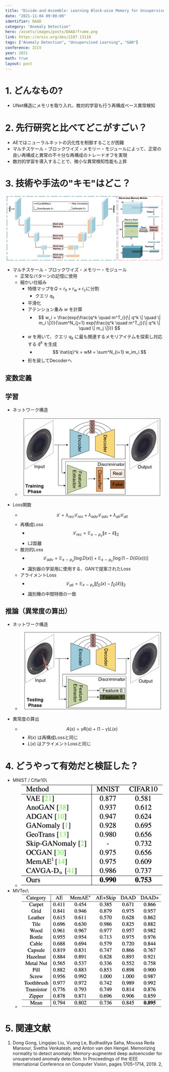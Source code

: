 ```yaml
---
title: "Divide-and-Assemble: Learning Block-wise Memory for Unsupervised Anomaly Detection"
date: "2021-11-04 09:00:00"
identifier: DAAD
category: "Anomaly Detection"
hero: /assets/images/posts/DAAD/frame.png
link: https://arxiv.org/abs/2107.13118
tags: ["Anomaly Detection", "Unsupervised Learning", "GAN"]
conference: ICCV
year: 2021
math: true
layout: post
---
```


# 1. どんなもの?
<!-- 概要・貢献等 100-200字程度 -->
* UNet構造にメモリを取り入れ、敵対的学習も行う再構成ベース異常検知
<!--more-->

# 2. 先行研究と比べてどこがすごい？
<!-- related worksとの差分 -->
* AEではニューラルネットの汎化性を制御することが困難
* マルチスケール・ブロックワイズ・メモリー・モジュールによって、正常の良い再構成と異常の不十分な再構成のトレードオフを実現
* 敵対的学習を導入することで、微小な異常検知性能も上昇

# 3. 技術や手法の"キモ"はどこ？
<!-- キモを箇条書きでまとめる -->
![](/assets/images/posts/DAAD/frame.png)

* マルチスケール・ブロックワイズ・メモリー・モジュール
    * 正常なパターンの記憶に使用
    * 細かい仕組み
        * 特徴マップを$Q=r_h \times r_w \times r_c$に分割
            * クエリ $q_k$
        * 平滑化
        * アテンション重み $w$ を計算
            * $$ w_i = \frac{exp(\frac{q^k \quad m^T_i}{\| q^k \| \quad \| m_i \|})}{\sum^N_{j=1} exp(\frac{q^k \quad m^T_j}{\| q^k \| \quad \| m_j \|})} $$
        * $w$ を用いて、クエリ $q_k$ に最も関連するメモリアイテムを探索し対応する $\hat{q}^k$ を生成
            * $$ \hat{q}^k = wM = \sum^N_{i=1} w_im_i $$
        * 形を戻してDecoderへ

## 変数定義
<!--
学習・推論で使う変数をまとめる
* $x$: 入力画像
* $y$: 教師信号
-->

## 学習
<!-- キモの中の学習に関する内容 -->
* ネットワーク構造
    * ![](/assets/images/posts/DAAD/train.png)

* Loss関数
    * $$ \mathcal{L} = \lambda_{rec} \mathcal{L}_{rec} + \lambda_{adv} \mathcal{L}_{adv} + \lambda_{ali} \mathcal{L}_{ali} $$
    * 再構成Loss
        * $$ \mathcal{L}_{rec} = \mathbb{E}_{x \sim p_x} \| x - \hat{x} \|_2 $$
        * L2距離
    * 敵対的Loss
        * $$ \mathcal{L}_{adv} = \mathbb{E}_{x \sim p_x} [\log D(x)] + \mathbb{E}_{x \sim p_x} [\log (1-D(G(x)))] $$
        * 識別器の学習用に使用する、GANで提案されたLoss
    * アライメントLoss
        * $$ \mathcal{L}_{ali} = \mathbb{E}_{x \sim p_x} \| f_D(x) - f_D(\hat{x}) \|_2 $$
        * 識別機の中間特徴の一致

## 推論（異常度の算出）
<!-- キモの中の推論に関する内容 -->
* ネットワーク構造
    * ![](/assets/images/posts/DAAD/test.png)

* 異常度の算出
    * $$ A(x) = \gamma R(x) + (1-\gamma) L(x) $$
        * $R(x)$ は再構成Lossと同じ
        * $L(x)$ はアライメントLossと同じ

# 4. どうやって有効だと検証した？
<!-- 実験の精度，結果画像など -->
* MNIST / Cifar10\
    * ![](/assets/images/posts/DAAD/mnist.png)
* MVTec\
    * ![](/assets/images/posts/DAAD/mvtec.png)

# 5. 関連文献
<!--
1. D. P. Kingma and J. Ba: “Adam: A method for stochastic optimization,”arXiv preprint arXiv:1412.6980,(2014).
2. P. Isola,J. Y. Zhu,T. Zhou,and A. A. Efros: “Image-to-image translation with conditional adversarial networks,” in Proceedings of the IEEE conference on computer vision and pattern recognition, (2017), 1125.
-->
1. Dong Gong, Lingqiao Liu, Vuong Le, Budhaditya Saha,
Moussa Reda Mansour, Svetha Venkatesh, and Anton
van den Hengel. Memorizing normality to detect anomaly:
Memory-augmented deep autoencoder for unsupervised
anomaly detection. In Proceedings of the IEEE International
Conference on Computer Vision, pages 1705–1714, 2019. 2,